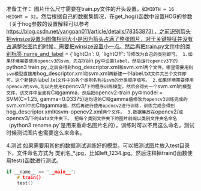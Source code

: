 准备工作：
  图片什么尺寸需要在train.py文件的开头设置，如`WIDTH = 16    HEIGHT = 32`。然后根据自己的数据集情况，在get_hog()函数中设置HOG的参数（关于hog参数的设置解释可以参考 https://blog.csdn.net/yangpan011/article/details/78353873），之前识别箭头把winsize设置为图像相同大小是因为箭头占满了整张图片，对于关键特征并没有占满整张图片的时候，需要把winsize设置小一点。然后再把train.py文件中的类别标签`name_and_label = {'lightOn': 0, 'lightOff': 1}`修改为自己的类别即可。
1.如果环境需要使用opencv3的svm，先在`train.py`中设置label，然后运行opencv3下的`python3 train.py`,之后会得到`hog_descriptor.xml`和`svm.xml`两个文件。哪里需要用到svm模型直接用`hog_descriptor.xml`和`svm.xml`再新建一个`label.txt`文件共三个文件即可，这个新建的`label.txt`文件中的各个类别名称按svm的分类顺序填写。
2.如果环境需要使用opencv2的svm,可以先使用`opencv3/`下的程序训练模型，然后会得到一个`svm.xml`的模型文件，该文件中里面有`C`和`gamma`，然后把`opencv2-train.py`中`model = SVM(C=1.25, gamma=0.03375)`这句话的`C`和`gamma`值修改为opencv3训练完成的`svm.xml`中的`C`和`gamma`值，然后再进行使用opencv2进行训练，训练完成会得到`hog_descriptor.xml`和`svm-opencv2.xml`两个文件。
3.数据集放在`opencv2/`或`opencv3/`下的data文件夹下。
       把每个类别文件夹下的图片前缀以类别文件夹名命名（`python3 rename.py`是用来重命名图片名的），训练时可以不用这么命名，测试时候测试图片也需要这么来命名。

4.测试
如果需要用其他的数据测试训练好的模型，可以把测试图片放入test目录下，文件命名方式为 类别名_*.jpg，比如left_1234.jpg。然后注释掉train()函数使用test()函数进行测试。
```c
if __name__ == '__main__':
    # train()
    test()
```
